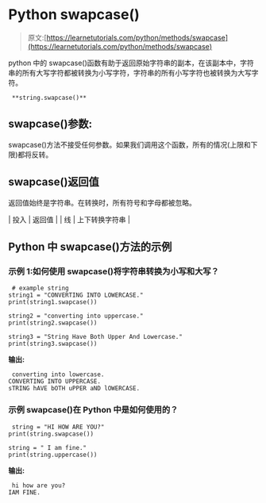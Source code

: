 # Python swapcase()

> 原文:[https://learnetutorials.com/python/methods/swapcase](https://learnetutorials.com/python/methods/swapcase)

python 中的 swapcase()函数有助于返回原始字符串的副本，在该副本中，字符串的所有大写字符都被转换为小写字符，字符串的所有小写字符也被转换为大写字符。

```
 **string.swapcase()** 

```

## swapcase()参数:

swapcase()方法不接受任何参数。如果我们调用这个函数，所有的情况(上限和下限)都将反转。

## swapcase()返回值

返回值始终是字符串。在转换时，所有符号和字母都被忽略。

| 投入 | 返回值 |
| 线 | 上下转换字符串 |

## Python 中 swapcase()方法的示例

### 示例 1:如何使用 swapcase()将字符串转换为小写和大写？

```
 # example string
string1 = "CONVERTING INTO LOWERCASE."
print(string1.swapcase())

string2 = "converting into uppercase."
print(string2.swapcase())

string3 = "String Have Both Upper And Lowercase."
print(string3.swapcase()) 

```

**输出:**

```
 converting into lowercase.
CONVERTING INTO UPPERCASE.
sTRING hAVE bOTH uPPER aND lOWERCASE. 
```

### 示例 swapcase()在 Python 中是如何使用的？

```
 string = "HI HOW ARE YOU?"
print(string.swapcase())

string = " I am fine."
print(string.uppercase()) 

```

**输出:**

```
 hi how are you?
IAM FINE. 
```